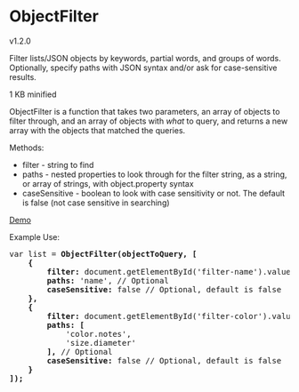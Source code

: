 # ObjectFilter
<p>v1.2.0</p>
<p>Filter lists/JSON objects by keywords, partial words, and groups of words.
Optionally, specify paths with JSON syntax and/or ask for case-sensitive results.</p>

<p>1 KB minified</p>

<p>ObjectFilter is a function that takes two parameters, an array of objects to filter through, and an array of objects with <em>what</em> to query, and returns a new array with the objects that matched the queries.</p>

<p>Methods:</p>
<ul>
<li>filter - string to find</li>
<li>paths - nested properties to look through for the filter string, as a string, or array of strings, with object.property syntax</li>
<li>caseSensitive - boolean to look with case sensitivity or not. The default is false (not case sensitive in searching)
</ul>

<p><a href="http://codepen.io/depthdev/pen/emwBmW" target="_blank">Demo</a></p>
<p>Example Use:</p>
<pre>
var list = <strong>ObjectFilter(objectToQuery, [</strong>
	<strong>{</strong>
		<strong>filter:</strong> document.getElementById('filter-name').value,
		<strong>paths:</strong> 'name', // Optional
		<strong>caseSensitive:</strong> false // Optional, default is false
	<strong>},</strong>
	<strong>{</strong>
		<strong>filter:</strong> document.getElementById('filter-color').value,
		<strong>paths: [</strong>
			'color.notes',
			'size.diameter'
		<strong>],</strong> // Optional
		<strong>caseSensitive:</strong> false // Optional, default is false
	<strong>}</strong>
<strong>]);</strong>
</pre>
